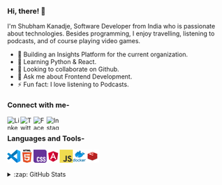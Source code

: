 ### Hi, there! 👋
  I'm Shubham Kanadje, Software Developer from India who is passionate about technologies. Besides programming, I enjoy travelling, listening to podcasts, and of course playing video games.

- 🔭 Building an Insights Platform for the current organization.
- 🌱 Learning Python & React.
- 👯 Looking to collaborate on Github.
- 💬 Ask me about Frontend Development.
- ⚡ Fun fact: I love listening to Podcasts.

### Connect with me-

[<img align="left" alt="LinkedIn" height="30px" width="30px" src="https://img.icons8.com/fluent/100/000000/linkedin.png" />][linkedin]
[<img align="left" alt="Twitter" height="30px" width="30px" src="https://img.icons8.com/fluent/100/000000/twitter.png" />][twitter]
[<img align="left" alt="Facebook" height="30px" width="30px" src="https://img.icons8.com/fluent/100/000000/facebook-new.png" />][facebook]
[<img align="left" alt="Instagram" height="30px" width="30px" src="https://img.icons8.com/fluent/100/000000/instagram-new.png" />][instagram]

<br/> 

### Languages and Tools-

<img align="left" height="30px" width="30px" 
     src="https://raw.githubusercontent.com/github/explore/80688e429a7d4ef2fca1e82350fe8e3517d3494d/topics/visual-studio-code/visual-studio-code.png" />
<img align="left" height="30px" width="30px" src="https://raw.githubusercontent.com/github/explore/80688e429a7d4ef2fca1e82350fe8e3517d3494d/topics/html/html.png" />
<img align="left" height="30px" width="30px" src="https://raw.githubusercontent.com/github/explore/80688e429a7d4ef2fca1e82350fe8e3517d3494d/topics/css/css.png" />
<img align="left" height="30px" width="30px" src="https://raw.githubusercontent.com/github/explore/80688e429a7d4ef2fca1e82350fe8e3517d3494d/topics/angular/angular.png" />
<img align="left" height="30px" width="30px" src="https://raw.githubusercontent.com/github/explore/80688e429a7d4ef2fca1e82350fe8e3517d3494d/topics/javascript/javascript.png" />
<img align="left" height="30px" width="30px" src="https://raw.githubusercontent.com/github/explore/80688e429a7d4ef2fca1e82350fe8e3517d3494d/topics/docker/docker.png" />
<img align="left" height="30px" width="30px" src="https://raw.githubusercontent.com/github/explore/80688e429a7d4ef2fca1e82350fe8e3517d3494d/topics/redis/redis.png" />

<br/> <br/> 

<details>
  <summary>:zap: GitHub Stats</summary>
  <img src="https://github-readme-stats.vercel.app/api?username=sshubhamk&show_icons=true&hide=issues&icon_color=000000&hide_border=false&title_color=5391FE&text_color=555">
  <img src="https://github-readme-stats.vercel.app/api/top-langs/?username=sshubhamk&hide=TeX&layout=compact">
</details>

[twitter]: https://twitter.com/sshubhamk_
[instagram]: https://instagram.com/sshubham.k
[facebook]: https://facebook.com/shubham.kanadje
[linkedin]: https://linkedin.com/in/sshubhamk
